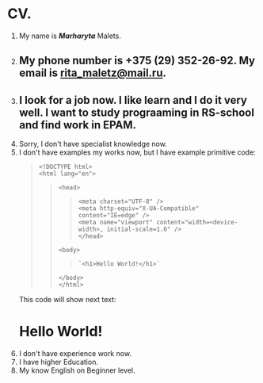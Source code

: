 # CV. 
1. My name is ***Marharyta*** Malets.
2. My phone number is __+375 (29) 352-26-92__. My email is <rita_maletz@mail.ru>.
    ---
3. I look for a job now. I like learn and I do it very well. I want to study prograaming in RS-school and find work in EPAM.
    ---
4. Sorry, I don't have specialist knowledge now.
5. I don't have examples my works now, but I have example primitive code:
    > `<!DOCTYPE html>`  
    > `<html lang="en">`  
    >>   `<head>`  
    >>>    `<meta charset="UTF-8" />`  
    >>>     `<meta http-equiv="X-UA-Compatible" content="IE=edge" />`  
    >>>     `<meta name="viewport" content="width=<device-width>, initial-scale=1.0" />`  
    >>   `</head>`  
    >>
    >>   `<body>`  
    >>>     `<h1>Hello World!</h1>`  
    >>   `</body>`  
    > `</html>`
    >   
    This code will show next text:  
    <h1> Hello World! </h1>  
6. I don't have experience work now.
7. I have higher Education.
8. My know English on Beginner level.
